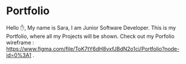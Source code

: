 # Portfolio
Hello ✋,
My name is Sara, I am Junior Software Developer.
This is my Portfolio, where all my Projects will be shown.
Check out my Porfolio wireframe : https://www.figma.com/file/ToK7tY6dH8vxfJBdN2o1ci/Portfolio?node-id=0%3A1 .
